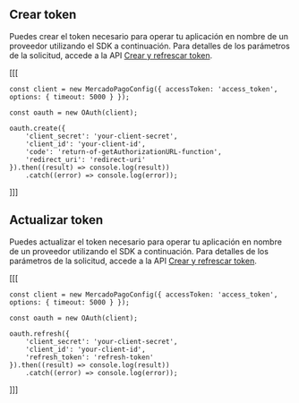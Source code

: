## Crear token

Puedes crear el token necesario para operar tu aplicación en nombre de un proveedor utilizando el SDK a continuación. Para detalles de los parámetros de la solicitud, accede a la API [Crear y refrescar token](/developers/es/reference/oauth/_oauth_token/post).

[[[
```node
const client = new MercadoPagoConfig({ accessToken: 'access_token', options: { timeout: 5000 } }); 

const oauth = new OAuth(client);

oauth.create({
	'client_secret': 'your-client-secret',
	'client_id': 'your-client-id',
	'code': 'return-of-getAuthorizationURL-function',
	'redirect_uri': 'redirect-uri'
}).then((result) => console.log(result))
	.catch((error) => console.log(error));
```
]]]

## Actualizar token

Puedes actualizar el token necesario para operar tu aplicación en nombre de un proveedor utilizando el SDK a continuación. Para detalles de los parámetros de la solicitud, accede a la API [Crear y refrescar token](/developers/es/reference/oauth/_oauth_token/post).

[[[
```node
const client = new MercadoPagoConfig({ accessToken: 'access_token', options: { timeout: 5000 } });

const oauth = new OAuth(client);

oauth.refresh({
	'client_secret': 'your-client-secret',
	'client_id': 'your-client-id',
	'refresh_token': 'refresh-token'
}).then((result) => console.log(result))
	.catch((error) => console.log(error));
```
]]]